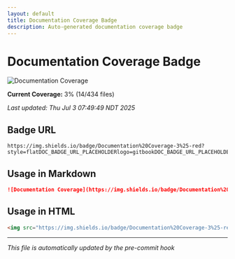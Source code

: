 ```yaml
---
layout: default
title: Documentation Coverage Badge
description: Auto-generated documentation coverage badge
---
```


# Documentation Coverage Badge

![Documentation Coverage](https://img.shields.io/badge/Documentation%20Coverage-3%25-red?style=flatDOC_BADGE_URL_PLACEHOLDERlogo=gitbookDOC_BADGE_URL_PLACEHOLDERlogoColor=white)

**Current Coverage:** 3% (14/434 files)

*Last updated: Thu Jul  3 07:49:49 NDT 2025*

## Badge URL

```
https://img.shields.io/badge/Documentation%20Coverage-3%25-red?style=flatDOC_BADGE_URL_PLACEHOLDERlogo=gitbookDOC_BADGE_URL_PLACEHOLDERlogoColor=white
```

## Usage in Markdown

```markdown
![Documentation Coverage](https://img.shields.io/badge/Documentation%20Coverage-3%25-red?style=flatDOC_BADGE_URL_PLACEHOLDERlogo=gitbookDOC_BADGE_URL_PLACEHOLDERlogoColor=white)
```

## Usage in HTML

```html
<img src="https://img.shields.io/badge/Documentation%20Coverage-3%25-red?style=flatDOC_BADGE_URL_PLACEHOLDERlogo=gitbookDOC_BADGE_URL_PLACEHOLDERlogoColor=white" alt="Documentation Coverage 3%" />
```

---
*This file is automatically updated by the pre-commit hook*
